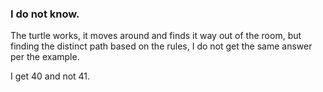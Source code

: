 ### I do not know.

The turtle works, it moves around and finds it way out of the room, but finding the distinct path based on the rules, I do not get the same answer per the example.

I get 40 and not 41.